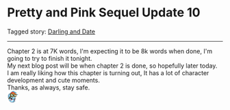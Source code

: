 # Pretty and Pink Sequel Update 10

Tagged story: [Darling and Date](https://www.fimfiction.net/story/539654/darling-and-date)

***

Chapter 2 is at 7K words, I'm expecting it to be 8k words when done, I'm going to try to finish it tonight.  
My next blog post will be when chapter 2 is done, so hopefully later today.  
I am really liking how this chapter is turning out, It has a lot of character development and cute moments.  
Thanks, as always, stay safe.  
![:rainbowdetermined2:](../../../emotes/rainbowdetermined2.png)
